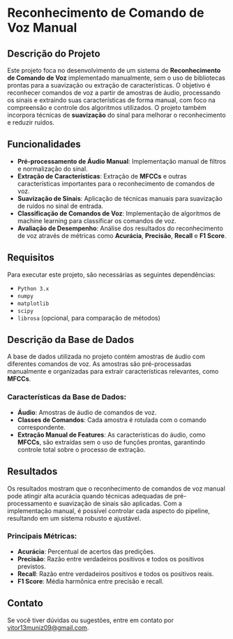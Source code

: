 # Reconhecimento de Comando de Voz Manual

## Descrição do Projeto

Este projeto foca no desenvolvimento de um sistema de **Reconhecimento de Comando de Voz** implementado manualmente, sem o uso de bibliotecas prontas para a suavização ou extração de características. O objetivo é reconhecer comandos de voz a partir de amostras de áudio, processando os sinais e extraindo suas características de forma manual, com foco na compreensão e controle dos algoritmos utilizados. O projeto também incorpora técnicas de **suavização** do sinal para melhorar o reconhecimento e reduzir ruídos.

## Funcionalidades

- **Pré-processamento de Áudio Manual**: Implementação manual de filtros e normalização do sinal.
- **Extração de Características**: Extração de **MFCCs** e outras características importantes para o reconhecimento de comandos de voz.
- **Suavização de Sinais**: Aplicação de técnicas manuais para suavização de ruídos no sinal de entrada.
- **Classificação de Comandos de Voz**: Implementação de algoritmos de machine learning para classificar os comandos de voz.
- **Avaliação de Desempenho**: Análise dos resultados do reconhecimento de voz através de métricas como **Acurácia**, **Precisão**, **Recall** e **F1 Score**.

## Requisitos

Para executar este projeto, são necessárias as seguintes dependências:

- `Python 3.x`
- `numpy`
- `matplotlib`
- `scipy`
- `librosa` (opcional, para comparação de métodos)

## Descrição da Base de Dados

A base de dados utilizada no projeto contém amostras de áudio com diferentes comandos de voz. As amostras são pré-processadas manualmente e organizadas para extrair características relevantes, como **MFCCs**.

### Características da Base de Dados:

- **Áudio**: Amostras de áudio de comandos de voz.
- **Classes de Comandos**: Cada amostra é rotulada com o comando correspondente.
- **Extração Manual de Features**: As características do áudio, como **MFCCs**, são extraídas sem o uso de funções prontas, garantindo controle total sobre o processo de extração.

## Resultados

Os resultados mostram que o reconhecimento de comandos de voz manual pode atingir alta acurácia quando técnicas adequadas de pré-processamento e suavização de sinais são aplicadas. Com a implementação manual, é possível controlar cada aspecto do pipeline, resultando em um sistema robusto e ajustável.

### Principais Métricas:

- **Acurácia**: Percentual de acertos das predições.
- **Precisão**: Razão entre verdadeiros positivos e todos os positivos previstos.
- **Recall**: Razão entre verdadeiros positivos e todos os positivos reais.
- **F1 Score**: Média harmônica entre precisão e recall.

## Contato

Se você tiver dúvidas ou sugestões, entre em contato por [vitor13muniz09@gmail.com](mailto:vitor13muniz09@gmail.com).
